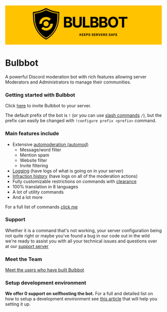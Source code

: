 ![Bulbbot Banner](./assets/BannerWide.png)

# Bulbbot

A powerful Discord moderation bot with rich features allowing server Moderators and Administrators to manage their communities.

### Getting started with Bulbbot
Click [here](https://bulbbot.mrphilip.xyz/invite) to invite Bulbbot to your server.

The default prefix of the bot is `!` (or you can use [slash commands](https://docs.bulbbot.mrphilip.xyz/slash-commands) `/`), but the prefix can easily be changed with `!configure prefix <prefix>` command.
### Main features include
- Extensive [automoderation (automod)](https://docs.bulbbot.mrphilip.xyz/automod)
  -  Message/word filter
  -  Mention spam
  -  Website filter
  -  Invite filtering
- [Logging](https://docs.bulbbot.mrphilip.xyz/logs) (have logs of what is going on in your server)
- [Infraction history](https://docs.bulbbot.mrphilip.xyz/infractions) (have logs on all of the moderation actions)
- Fully customizable restrictions on commands with [clearance](https://docs.bulbbot.mrphilip.xyz/clearance)
- 100% translation in 8 languages
- A lot of utility commands
- And a lot more

For a full list of commands [click me](https://docs.bulbbot.mrphilip.xyz/command-list)

### Support
Whether it is a command that's not working, your server configuration being not quite right or maybe you've found a bug in our code out in the wild we're ready to assist you with all your technical issues and questions over at our [support server](https://bulbbot.mrphilip.xyz/discord)

### Meet the Team
[Meet the users who have built Bulbbot](https://docs.bulbbot.mrphilip.xyz/team)

### Setup development environment
**We offer 0 support on selfhosting the bot.**
For a full and detailed list on how to setup a development environment see [this article](https://docs.bulbbot.mrphilip.xyz/setup-dev) that will help you setting it up. 